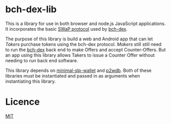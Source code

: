 # bch-dex-lib

This is a library for use in both browser and node.js JavaScript applications. It incorporates the basic [SWaP protocol](https://github.com/vinarmani/swap-protocol/blob/master/swap-protocol-spec.md) used by [bch-dex](https://github.com/Permissionless-Software-Foundation/bch-dex).

The purpose of this library is build a web and Android app that can let *Takers* purchase tokens using the bch-dex protocol. *Makers* still still need to run the [bch-dex](https://github.com/Permissionless-Software-Foundation/bch-dex) back end to make Offers and accept Counter-Offers. But an app using this library allows Takers to issue a Counter Offer without needing to run back end software.

This library depends on [minimal-slp-wallet](https://www.npmjs.com/package/minimal-slp-wallet) and [p2wdb](https://www.npmjs.com/package/p2wdb). Both of these libraries must be instantiated and passed in as arguments when instantiating this library.

# Licence
[MIT](LICENSE.md)
